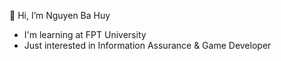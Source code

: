 👋 Hi, I’m Nguyen Ba Huy
- I'm learning at FPT University
- Just interested in Information Assurance & Game Developer 


<!---
Emcuubenho26/Emcuubenho26 is a ✨ special ✨ repository because its `README.md` (this file) appears on your GitHub profile.
You can click the Preview link to take a look at your changes.
--->

